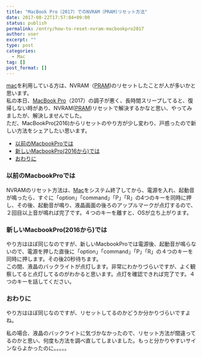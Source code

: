 ```yaml
---
title: "MacBook Pro（2017）でのNVRAM（PRAM)リセット方法"
date: 2017-08-22T17:57:04+09:00
status: publish
permalink: /entry/how-to-reset-nvram-macbookpro2017
author: user
excerpt: ""
type: post
categories:
  - Mac
tag: []
post_format: []
---
```


[mac](http://d.hatena.ne.jp/keyword/mac)を利用している方は、NVRAM（[PRAM](http://d.hatena.ne.jp/keyword/PRAM))のリセットしたことが人が多いかと思います。  
私の本日、[MacBook Pro](http://d.hatena.ne.jp/keyword/MacBook%20Pro)（2017）の調子が悪く、長時間スリープしてると、復帰しない時があり、NVRAM([PRAM](http://d.hatena.ne.jp/keyword/PRAM))リセットで解決するかなと思い、やってみましたが、解決しませんでした。  
ただ、MacBookPro(2016)からリセットのやり方が少し変わり、戸惑ったので新しい方法をシェアしたい思います。

- [以前のMacbookProでは](#%E4%BB%A5%E5%89%8D%E3%81%AEMacbookPro%E3%81%A7%E3%81%AF)
- [新しいMacbookPro(2016から)では](#%E6%96%B0%E3%81%97%E3%81%84MacbookPro2016%E3%81%8B%E3%82%89%E3%81%A7%E3%81%AF)
- [おわりに](#%E3%81%8A%E3%82%8F%E3%82%8A%E3%81%AB)

### 以前のMacbookProでは

NVRAMのリセット方法は、[Mac](http://d.hatena.ne.jp/keyword/Mac)をシステム終了してから、電源を入れ、起動音が鳴ったら、すぐに「option」「command」「P」「R」の4つのキーを同時に押し、その後、起動音が鳴り、液晶画面の後ろのアップルマークが点灯するので、２回目以上音が鳴れば完了です。４つのキーを離すと、OSが立ち上がります。

### 新しいMacbookPro(2016から)では

やり方はほぼ同じなのですが、新しいMacbookProでは電源後、起動音が鳴らないので、電源を押した直後に「option」「command」「P」「R」の４つのキーを同時に押します。その後20秒待ちます。  
この間、液晶のバックライトが点灯します。非常にわかりづらいですが、よく観察してると点灯してるのがわかると思います。点灯を確認できれば完了です。４つのキーを話してください。

### おわりに

やり方はほぼ同じなのですが、リセットしてるのかどうか分かりづらいですよね。

私の場合、液晶のバックライトに気づかなかったので、リセット方法が間違ってるのかと思い、何度も方法を調べ直してしまいました。もっと分かりやすいサインならよかったのに。。。。。
